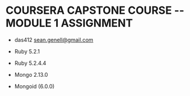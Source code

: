 # COURSERA CAPSTONE COURSE -- MODULE 1 ASSIGNMENT

* das412 <sean.genell@gmail.com>

* Ruby 5.2.1
* Ruby 5.2.4.4
* Mongo 2.13.0
* Mongoid (6.0.0)
